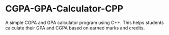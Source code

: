 # CGPA-GPA-Calculator-CPP
A simple CGPA and GPA calculator program using C++. This helps students calculate their GPA and CGPA based on earned marks and credits.
